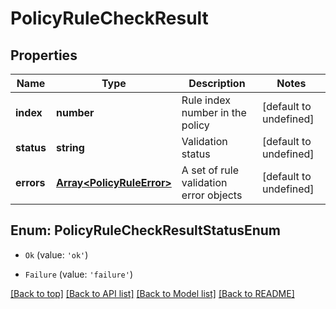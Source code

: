 # PolicyRuleCheckResult

## Properties

|Name | Type | Description | Notes|
|------------ | ------------- | ------------- | -------------|
|**index** | **number** | Rule index number in the policy | [default to undefined]|
|**status** | **string** | Validation status | [default to undefined]|
|**errors** | [**Array&lt;PolicyRuleError&gt;**](PolicyRuleError.md) | A set of rule validation error objects | [default to undefined]|


## Enum: PolicyRuleCheckResultStatusEnum


* `Ok` (value: `'ok'`)

* `Failure` (value: `'failure'`)





[[Back to top]](#) [[Back to API list]](../../README.md#documentation-for-api-endpoints) [[Back to Model list]](../../README.md#documentation-for-models) [[Back to README]](../../README.md)
